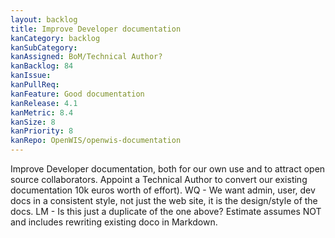 ```yaml
---
layout: backlog
title: Improve Developer documentation
kanCategory: backlog
kanSubCategory:
kanAssigned: BoM/Technical Author?
kanBacklog: 84
kanIssue:
kanPullReq:
kanFeature: Good documentation
kanRelease: 4.1
kanMetric: 8.4
kanSize: 8
kanPriority: 8
kanRepo: OpenWIS/openwis-documentation
---
```

Improve Developer documentation, both for our own use and to attract open source collaborators. Appoint a Technical Author to convert our existing documentation 10k euros worth of effort). WQ - We want admin, user, dev docs in a consistent style, not just the web site, it is the design/style of the docs. LM - Is this just a duplicate of the one above? Estimate assumes NOT and includes rewriting existing doco in Markdown.
